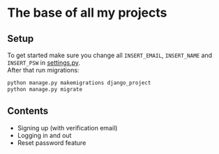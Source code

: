 # The base of all my projects

## Setup

To get started make sure you change all `INSERT_EMAIL`, `INSERT_NAME` and `INSERT_PSW` in [settings.py](/django_project/settings.py).  
After that run migrations:

```py
python manage.py makemigrations django_project
python manage.py migrate
```

## Contents

- Signing up (with verification email)
- Logging in and out
- Reset password feature
